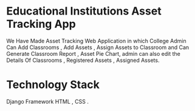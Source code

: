 # Educational Institutions Asset Tracking App
We Have Made Asset Tracking Web Application in which College Admin Can Add Classrooms , Add Assets , Assign Assets to Classroom and Can Generate Classroom Report , Asset Pie Chart, admin can also edit the Details Of Classrooms , Registered Assets , Assigned Assets.
# Technology Stack 
Django Framework 
HTML , CSS .
